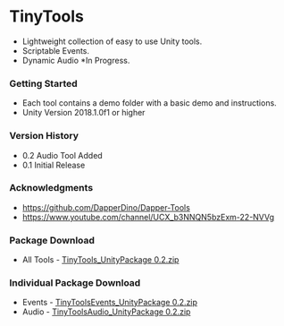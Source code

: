 # TinyTools
* Lightweight collection of easy to use Unity tools.
* Scriptable Events.
* Dynamic Audio *In Progress.

### Getting Started
* Each tool contains a demo folder with a basic demo and instructions.
* Unity Version 2018.1.0f1 or higher

### Version History
* 0.2 Audio Tool Added
* 0.1 Initial Release

### Acknowledgments

* https://github.com/DapperDino/Dapper-Tools
* https://www.youtube.com/channel/UCX_b3NNQN5bzExm-22-NVVg

### Package Download
* All Tools - [TinyTools_UnityPackage 0.2.zip](https://github.com/1ukeb/TinyTools/files/6574462/TinyTools_UnityPackage.0.2.zip)

### Individual Package Download
* Events - [TinyToolsEvents_UnityPackage 0.2.zip](https://github.com/1ukeb/TinyTools/files/6574465/TinyToolsEvents_UnityPackage.0.2.zip)
* Audio - [TinyToolsAudio_UnityPackage 0.2.zip](https://github.com/1ukeb/TinyTools/files/6574468/TinyToolsAudio_UnityPackage.0.2.zip)
